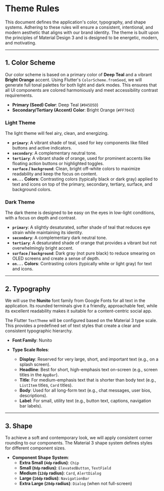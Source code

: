 # Theme Rules

This document defines the application's color, typography, and shape systems. Adhering to these rules will ensure a consistent, intentional, and modern aesthetic that aligns with our brand identity. The theme is built upon the principles of Material Design 3 and is designed to be energetic, modern, and motivating.

---

## 1. Color Scheme

Our color scheme is based on a primary color of **Deep Teal** and a vibrant **Bright Orange** accent. Using Flutter's `ColorScheme.fromSeed`, we will generate full tonal palettes for both light and dark modes. This ensures that all UI components are colored harmoniously and meet accessibility contrast requirements.

*   **Primary (Seed) Color**: Deep Teal (`#045D5D`)
*   **Secondary/Tertiary (Accent) Color**: Bright Orange (`#FF7043`)

### Light Theme

The light theme will feel airy, clean, and energizing.

*   **`primary`**: A vibrant shade of teal, used for key components like filled buttons and active indicators.
*   **`secondary`**: A complementary neutral tone.
*   **`tertiary`**: A vibrant shade of orange, used for prominent accents like floating action buttons or highlighted toggles.
*   **`surface` / `background`**: Clean, bright off-white colors to maximize readability and keep the focus on content.
*   **`on...` Colors**: Contrasting colors (typically black or dark gray) applied to text and icons on top of the primary, secondary, tertiary, surface, and background colors.

### Dark Theme

The dark theme is designed to be easy on the eyes in low-light conditions, with a focus on depth and contrast.

*   **`primary`**: A slightly desaturated, softer shade of teal that reduces eye strain while maintaining its identity.
*   **`secondary`**: A complementary dark neutral tone.
*   **`tertiary`**: A desaturated shade of orange that provides a vibrant but not overwhelmingly bright accent.
*   **`surface` / `background`**: Dark gray (not pure black) to reduce smearing on OLED screens and create a sense of depth.
*   **`on...` Colors**: Contrasting colors (typically white or light gray) for text and icons.

---

## 2. Typography

We will use the **Nunito** font family from Google Fonts for all text in the application. Its rounded terminals give it a friendly, approachable feel, while its excellent readability makes it suitable for a content-centric social app.

The Flutter `TextTheme` will be configured based on the Material 3 type scale. This provides a predefined set of text styles that create a clear and consistent typographic hierarchy.

*   **Font Family**: Nunito

*   **Type Scale Roles**:
    *   **Display**: Reserved for very large, short, and important text (e.g., on a splash screen).
    *   **Headline**: Best for short, high-emphasis text on-screen (e.g., screen titles in the `AppBar`).
    *   **Title**: For medium-emphasis text that is shorter than body text (e.g., `ListItem` titles, `Card` titles).
    *   **Body**: Used for all long-form text (e.g., chat messages, user bios, descriptions).
    *   **Label**: For small, utility text (e.g., button text, captions, navigation bar labels).

---

## 3. Shape

To achieve a soft and contemporary look, we will apply consistent corner rounding to our components. The Material 3 shape system defines styles for different component sizes.

*   **Component Shape System**:
    *   **Extra Small (`4dp` radius)**: `Chip`
    *   **Small (`8dp` radius)**: `ElevatedButton`, `TextField`
    *   **Medium (`12dp` radius)**: `Card`, `AlertDialog`
    *   **Large (`16dp` radius)**: `NavigationBar`
    *   **Extra Large (`28dp` radius)**: `Dialog` (when not full-screen) 